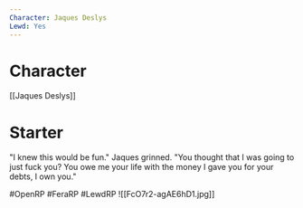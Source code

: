 ```yaml
---
Character: Jaques Deslys
Lewd: Yes
---
```

# Character
[[Jaques Deslys]]

# Starter
"I knew this would be fun." Jaques grinned. "You thought that I was going to just fuck you? You owe me your life with the money I gave you for your debts, I own you."  

#OpenRP #FeraRP #LewdRP 
![[FcO7r2-agAE6hD1.jpg]]